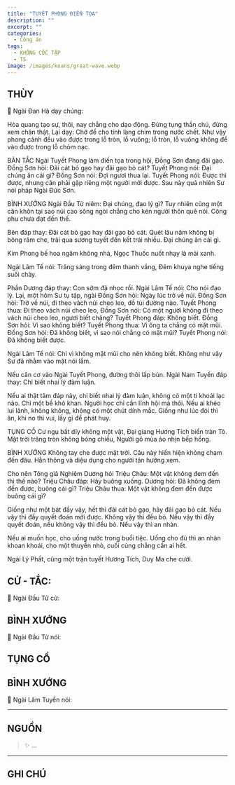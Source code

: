 ```yaml
---
title: "TUYẾT PHONG ĐIỂN TỌA"
description: ""
excerpt: ""
categories:
  - Công án
tags:
  - KHÔNG CỐC TẬP
  - TS 
image: /images/koans/great-wave.webp
---
```


## THÙY

📢 Ngài Đan Hà dạy chúng:

Hòa quang tạo sự, thôi, nay chẳng cho dạo động. Đừng tụng thần chú, đừng xem chân thật. Lại dạy: Chớ để cho tính lang chim trong nước chết. Như vậy phong cảnh đều vào được trong lỗ tròn, lỗ vuông; lỗ tròn, lỗ vuông không để vào được trong lỗ chỏm nạc.

BẢN TẮC
Ngài Tuyết Phong làm điến tọa trong hội, Đồng Sơn đang đãi gạo.
Đồng Sơn hỏi: Đãi cát bỏ gạo hay đãi gạo bỏ cát?
Tuyết Phong nói: Đại chúng ăn cái gì?
Đồng Sơn nói: Đợi ngươi thua lại.
Tuyết Phong nói: Được thì được, nhưng căn phải gặp riêng một người mới được.
Sau này quả nhiên Sư nói pháp Ngài Đức Sơn.

BÌNH XƯỚNG
Ngài Đầu Tử niêm: Đại chúng, đạo lý gì?
Tuy nhiên cũng một căn khôn tại sao núi cao sông ngòi chẳng cho kén người thôn quê nói. Công phu chưa đạt đến thế.

Bên đáp thay: Đãi cát bỏ gạo hay đãi gạo bỏ cát. Quét lâu năm không bị bông râm che, trải qua sương tuyết đến kết trái nhiều. Đại chúng ăn cái gì.

Kim Phong bế hoa ngâm không nhà,
Ngọc Thuốc nuốt nhạy là mài xanh.

Ngài Lâm Tế nói: Trăng sáng trong đêm thanh vắng,
Đêm khuya nghe tiếng suối chảy.

Phần Dương đáp thay: Con sớm đã nhọc rồi.
Ngài Lâm Tế nói: Cho nói đạo lý.
Lại, một hôm Sư tụ tập, ngài Đồng Sơn hỏi: Ngày lúc trở về núi. Đồng Sơn hỏi: Trở về núi, đi theo vách núi cheo leo, đồ túi đường nào.
Tuyết Phong thua: Đi theo vách núi cheo leo, Đồng Sơn nói: Có một người không đi theo vách núi cheo leo, ngươi biết chăng?
Tuyết Phong đáp: Không biết.
Đồng Sơn hỏi: Vì sao không biết?
Tuyết Phong thua: Vì ông ta chẳng có mặt mũi.
Đồng Sơn hỏi: Đã không biết, vì sao nói chẳng có mặt mũi?
Tuyết Phong nói: Đã không biết được.

Ngài Lâm Tế nói: Chỉ vì không mặt mũi cho nên không biết. Không như vậy Sư đã nhằm vào mặt nói lắm.

Nếu căn cơ vào Ngài Tuyết Phong, đường thôi lấp bùn.
Ngài Nam Tuyền đáp thay: Chỉ biết nhai lý đàm luận.

Nếu ai thật tâm đáp này, chỉ biết nhai lý đàm luận, không có một tí khoái lạc nào. Chỉ một bề khô khan. Người học chỉ cần lĩnh hội mà thôi. Nếu ai khéo lui lãnh, không không, không có một chút dính mắc. Giống như lúc đói thì ăn, khi no thì vui, lấy gì để phát huy.

TỤNG CỔ
Cư ngụ bất dĩy không một vật,
Đại giang Hương Tích biển tràn Tô.
Mặt trời trăng tròn không bóng chiều,
Người gõ mùa áo nhịn bếp hồng.

BÌNH XƯỚNG
Không tay che được mặt trời. Câu này hiển hiện không chạm đến đâu. Hẳn thông và diệu dụng cho người tản hưởng xem.

Cho nên Tông giả Nghiêm Dương hỏi Triệu Châu: Một vật không đem đến thì thế nào?
Triệu Châu đáp: Hãy buông xuống.
Dương hỏi: Đã không đem đến được, buông cái gì?
Triệu Châu thua: Một vật không đem đến được buông cái gì?

Giống như một bát đầy vậy, hết thì đãi cát bỏ gạo, hãy đãi gạo bỏ cát. Nếu vậy thì đầy quyết đoán mới được. Không vậy thì đều bỏ. Nếu vậy thì đầy quyết đoán, nếu không vậy thì đều bỏ. Nếu vậy thì an nhàn.

Nếu ai muốn học, cho uống nước trong buổi tiệc. Uống cho đủ thì an nhàn khoan khoái, cho một thuyền nhỏ, cuối cùng chẳng cần ai hết.

Ngài Lý Phất, cũng một trận tuyết Hương Tích, Duy Ma che cười.

## CỬ - TẮC:

📢 Ngài Đầu Tử cử:

> 

## BÌNH XƯỚNG

📢 Ngài Đầu Tử nói:


## TỤNG CỔ

<blockquote>

</blockquote>

## BÌNH XƯỚNG

📢 Ngài Lâm Tuyền nói:



<hr class="blog-rule" />

## NGUỒN

> ✨ ...

<hr class="blog-rule" />

## GHI CHÚ

[^1]: ⭐️ <a href="/masters/" target="_blank">🔗 TS </a>


